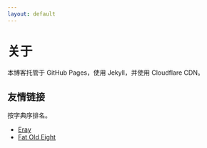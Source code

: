 ```yaml
---
layout: default
---
```


# 关于

本博客托管于 GitHub Pages，使用 Jekyll，并使用 Cloudflare CDN。

## 友情链接

按字典序排名。

- [Eray](//xxeray.gitlab.io/)
- [Fat Old Eight](//fat-old-eight.github.io)
